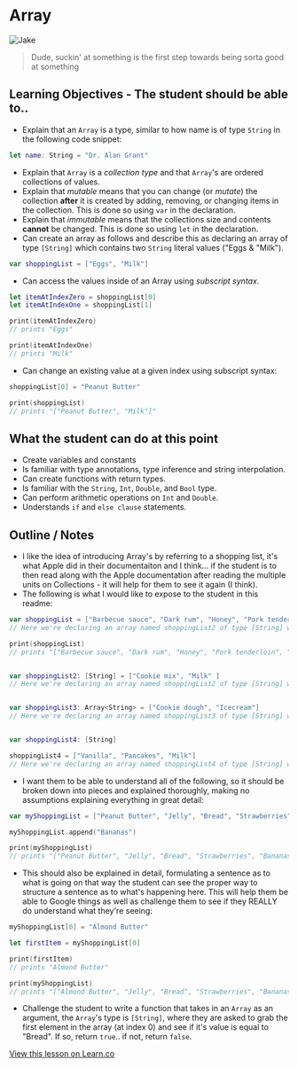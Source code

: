 # Array

![Jake](https://media.giphy.com/media/lUQxdO6Y7Vmx2/giphy.gif)

> Dude, suckin' at something is the first step towards being sorta good at something

## Learning Objectives - The student should be able to..

* Explain that an `Array` is a type, similar to how name is of type `String` in the following code snippet:
 
```swift
let name: String = "Dr. Alan Grant"
```

* Explain that `Array` is a *collection type* and that `Array`'s are ordered collections of values.
* Explain that *mutable* means that you can change (or *mutate*) the collection **after** it is created by adding, removing, or changing items in the collection. This is done so using `var` in the declaration.
* Explain that *immutable* means that the collections size and contents **cannot** be changed. This is done so using `let` in the declaration.
* Can create an array as follows and describe this as declaring an array of type `[String]` which contains two `String` literal values ("Eggs & "Milk").

```swift
var shoppingList = ["Eggs", "Milk"]
```
* Can access the values inside of an Array using *subscript syntax*.  

```swift
let itemAtIndexZero = shoppingList[0]
let itemAtIndexOne = shoppingList[1]

print(itemAtIndexZero)
// prints "Eggs"

print(itemAtIndexOne)
// prints "Milk"
```

* Can change an existing value at a given index using subscript syntax:

```swift
shoppingList[0] = "Peanut Butter"

print(shoppingList)
// prints "["Peanut Butter", "Milk"]"
```



## What the student can do at this point 

* Create variables and constants
* Is familiar with type annotations, type inference and string interpolation.
* Can create functions with return types.
* Is familiar with the `String`, `Int`, `Double`, and `Bool` type.
* Can perform arithmetic operations on `Int` and `Double`.
* Understands `if` and `else clause` statements.



## Outline / Notes

*  I like the idea of introducing Array's by referring to a shopping list, it's what Apple did in their documentaiton and I think... if the student is to then read along with the Apple documentation after reading the multiple units on Collections - it will help for them to see it again (I think).
* The following is what I would like to expose to the student in this readme:

```swift
var shoppingList = ["Barbecue sauce", "Dark rum", "Honey", "Pork tenderloin", "Hamburger buns"]
// Here we're declaring an array named shoppingList2 of type [String] with five String values.

print(shoppingList)
// prints "["Barbecue sauce", "Dark rum", "Honey", "Pork tenderloin", "Hamburger buns"]"


var shoppingList2: [String] = ["Cookie mix", "Milk" ]
// Here we're declaring an array named shoppingList2 of type [String] with two String values, "Cookie mix" & "Milk".


var shoppingList3: Array<String> = ["Cookie dough", "Icecream"]
// Here we're declaring an array named shoppingList3 of type [String] with two String values, "Cookie dough" & "Icecream".


var shoppingList4: [String]

shoppingList4 = ["Vanilla", "Pancakes", "Milk"]
// Here we're declaring an array named shoppingList4 of type [String] with two String values then in the following line initializing it with three String values, "Vanilla", "Pancakes" and "Milk".
```
* I want them to be able to understand all of the following, so it should be broken down into pieces and explained thoroughly, making no assumptions explaining everything in great detail:

```swift
var myShoppingList = ["Peanut Butter", "Jelly", "Bread", "Strawberries"]

myShoppingList.append("Bananas")

print(myShoppingList)
// prints "["Peanut Butter", "Jelly", "Bread", "Strawberries", "Bananas"]"
``` 
* This should also be explained in detail, formulating a sentence as to what is going on that way the student can see the proper way to structure a sentence as to what's happening here. This will help them be able to Google things as well as challenge them to see if they REALLY do understand what they're seeing:

```swift
myShoppingList[0] = "Almond Butter"

let firstItem = myShoppingList[0]

print(firstItem)
// prints "Almond Butter"

print(myShoppingList)
// prints "["Almond Butter", "Jelly", "Bread", "Strawberries", "Bananas"]"
```

* Challenge the student to write a function that takes in an `Array` as an argument, the `Array`'s type is `[String]`, where they are asked to grab the first element in the array (at index 0) and see if it's value is equal to "Bread". If so, return `true`.. if not, return `false`.

<a href='https://learn.co/lessons/Array' data-visibility='hidden'>View this lesson on Learn.co</a>
